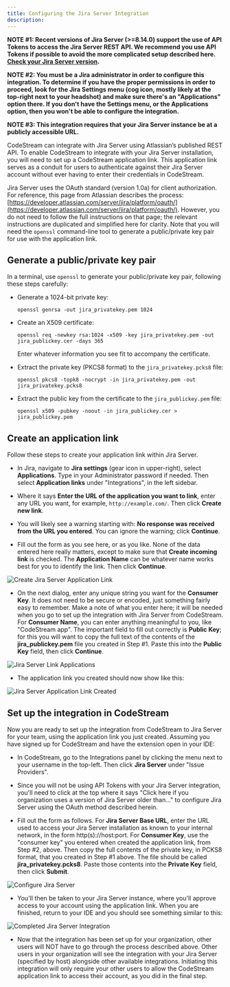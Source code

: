 ```yaml
---
title: Configuring the Jira Server Integration
description:
---
```


**NOTE #1: Recent versions of Jira Server (>=8.14.0) support the use of API Tokens to access the Jira Server REST API. We recommend you use API Tokens if possible to avoid the more complicated setup described here. [Check your Jira Server version](jira-server-version/).**

**NOTE #2: You must be a Jira administrator in order to configure this integration. To determine if you have the proper permissions in order to proceed, look for the Jira Settings menu (cog icon, mostly likely at the top-right next to your headshot) and make sure there's an "Applications" option there. If you don't have the Settings menu, or the Applications option, then you won't be able to configure the integration.**

**NOTE #3: This integration requires that your Jira Server instance be at a publicly accessible URL.**

CodeStream can integrate with Jira Server using Atlassian’s published REST API. To enable CodeStream to integrate with your Jira Server installation, you will need to set up a CodeStream application link. This application link serves as a conduit for users to authenticate against their Jira Server account without ever having to enter their credentials in CodeStream.

Jira Server uses the OAuth standard (version 1.0a) for client authorization. For reference, this page from Atlassian describes the process: [https://developer.atlassian.com/server/jira/platform/oauth/](https://developer.atlassian.com/server/jira/platform/oauth/). However, you do not need to follow the full instructions on that page; the relevant instructions are duplicated and simplified here for clarity. Note that you will need the `openssl` command-line tool to generate a public/private key pair for use with the application link.

## Generate a public/private key pair

In a terminal, use `openssl` to generate your public/private key pair, following these steps carefully:

* Generate a 1024-bit private key:

  `openssl genrsa -out jira_privatekey.pem 1024`

* Create an X509 certificate:

  `openssl req -newkey rsa:1024 -x509 -key jira_privatekey.pem -out jira_publickey.cer -days 365`

  Enter whatever information you see fit to accompany the certificate.

* Extract the private key (PKCS8 format) to the `jira_privatekey.pcks8` file:

  `openssl pkcs8 -topk8 -nocrypt -in jira_privatekey.pem -out jira_privatekey.pcks8`

* Extract the public key from the certificate to the `jira_publickey.pem` file:

  `openssl x509 -pubkey -noout -in jira_publickey.cer > jira_publickey.pem`

## Create an application link

Follow these steps to create your application link within Jira Server.

* In Jira, navigate to **Jira settings** (gear icon in upper-right), select **Applications**. Type in your Administrator password if needed. Then select **Application links** under "Integrations", in the left sidebar.

* Where it says **Enter the URL of the application you want to link**, enter any URL you want, for example, `http://example.com/`. Then click **Create new link**.

* You will likely see a warning starting with: **No response was received from the URL you entered**. You can ignore the warning; click **Continue**.

* Fill out the form as you see here, or as you like. None of the data entered here really matters, except to make sure that **Create incoming link** is checked. The **Application Name** can be whatever name works best for you to identify the link. Then click **Continue**.

![Create Jira Server Application Link](../assets/images/CreateJiraServerApplicationLink1.png)

* On the next dialog, enter any unique string you want for the **Consumer Key**. It does not need to be secure or encoded, just something fairly easy to remember. Make a note of what you enter here; it will be needed when you go to set up the integration with Jira Server from CodeStream. For **Consumer Name**, you can enter anything meaningful to you, like "CodeStream app". The important field to fill out correctly is **Public Key**; for this you will want to copy the full text of the contents of the **jira_publickey.pem** file you created in Step #1. Paste this into the **Public Key** field, then click **Continue**.

![Jira Server Link Applications](../assets/images/JiraServerLinkApplications1.png)

* The application link you created should now show like this:

![Jira Server Application Link Created](../assets/images/JiraServerApplicationLinkCreated1.png)

## Set up the integration in CodeStream

Now you are ready to set up the integration from CodeStream to Jira Server for your team, using the application link you just created. Assuming you have signed up for CodeStream and have the extension open in your IDE:

* In CodeStream, go to the Integrations panel by clicking the menu next to your username in the top-left. Then click **Jira Server** under "Issue Providers".

* Since you will not be using API Tokens with your Jira Server integration, you'll need to click at the top where it says "Click here if you organization uses a version of Jira Server older than..." to configure Jira Server using the OAuth method described herein.

* Fill out the form as follows. For **Jira Server Base URL**, enter the URL used to access your Jira Server installation as known to your internal network, in the form http(s)://host:port. For **Consumer Key**, use the "consumer key" you entered when created the application link, from Step #2, above. Then copy the full contents of the private key, in PCKS8 format, that you created in Step #1 above. The file should be called **jira_privatekey.pcks8**. Paste those contents into the **Private Key** field, then click **Submit**.

![Configure Jira Server](../assets/images/ConfigureJiraServer1.png)

* You'll then be taken to your Jira Server instance, where you'll approve access to your account using the application link. When you are finished, return to your IDE and you should see something similar to this:

![Completed Jira Server Integration](../assets/images/CompletedJiraServerIntegration1.png)

* Now that the integration has been set up for your organization, other users
  will NOT have to go through the process described above. Other users in your
  organization will see the integration with your Jira Server (specified by
  host) alongside other available integrations. Initiating this integration will
  only require your other users to allow the CodeStream application link to
  access their account, as you did in the final step.
